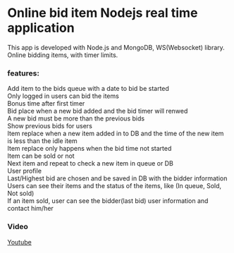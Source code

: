 # Online bid item Nodejs real time application

This app is developed with Node.js and MongoDB, WS(Websocket) library.
Online bidding items, with timer limits.

### features:

Add item to the bids queue with a date to bid be started  
Only logged in users can bid the items  
Bonus time after first timer  
Bid place when a new bid added and the bid timer will renwed  
A new bid must be more than the previous bids  
Show previous bids for users  
Item replace when a new item added in to DB and the time of the new item is less than the idle item  
Item replace only happens when the bid time not started  
Item can be sold or not  
Next item and repeat to check a new item in queue or DB  
User profile   
Last/Highest bid are chosen and be saved in DB with the bidder information  
Users can see their items and the status of the items, like (In queue, Sold, Not sold)  
If an item sold, user can see the bidder(last bid) user information and contact him/her  





### Video

[Youtube](https://www.youtube.com/watch?v=ASmErK8-OSc)

